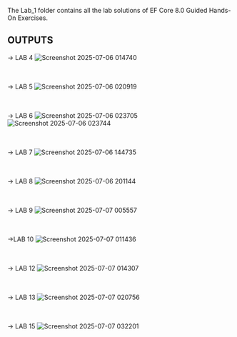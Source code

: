 The Lab_1 folder contains all the lab solutions of EF Core 8.0 Guided Hands-On Exercises.
<br>
## OUTPUTS

-> LAB 4
![Screenshot 2025-07-06 014740](https://github.com/user-attachments/assets/84881462-4209-4e3c-9ef8-a3e911d2401d)
<br>
<br>
<br>

-> LAB 5
![Screenshot 2025-07-06 020919](https://github.com/user-attachments/assets/16adab93-4df1-47b8-bf0c-32f51f5b7336)
<br>
<br>
<br>

-> LAB 6
![Screenshot 2025-07-06 023705](https://github.com/user-attachments/assets/2177c1b6-b8fd-43f1-b755-d4ea7f9bf986)
![Screenshot 2025-07-06 023744](https://github.com/user-attachments/assets/97c7f4f7-d422-4dfc-b792-ca10a77362a2)
<br>
<br>
<br>

-> LAB 7
![Screenshot 2025-07-06 144735](https://github.com/user-attachments/assets/097205ff-baa1-4391-987a-fd03911b0ee0)
<br>
<br>
<br>

-> LAB 8
![Screenshot 2025-07-06 201144](https://github.com/user-attachments/assets/b5e530b7-25e0-441c-b953-d4e4dab54ae9)
<br>
<br>
<br>

-> LAB 9
![Screenshot 2025-07-07 005557](https://github.com/user-attachments/assets/cf2db8cd-f59d-4381-8852-18a719f11321)
<br>
<br>
<br>

->LAB 10
![Screenshot 2025-07-07 011436](https://github.com/user-attachments/assets/d9d2776f-7e7e-43e1-85c7-3a1ab297243a)
<br>
<br>
<br>

-> LAB 12
![Screenshot 2025-07-07 014307](https://github.com/user-attachments/assets/c7750d19-fc9a-4037-a6ef-34425715f49e)
<br>
<br>
<br>

-> LAB 13
![Screenshot 2025-07-07 020756](https://github.com/user-attachments/assets/b143aded-94af-4f68-8af0-7ae72b4535e1)
<br>
<br>
<br>

-> LAB 15
![Screenshot 2025-07-07 032201](https://github.com/user-attachments/assets/8b805c6a-56da-474b-8eae-ba35dbb4e6de)
<br>
<br>
<br>

